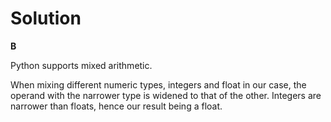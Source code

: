 # Solution

**B**

Python supports mixed arithmetic.

When mixing different numeric types, integers and float in our case, the operand with the narrower type is widened to that of the other. Integers are narrower than floats, hence our result being a float.
